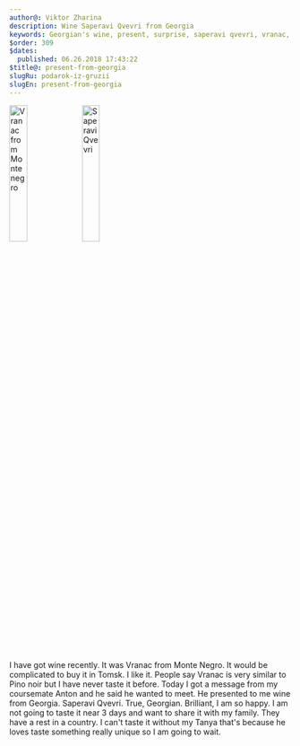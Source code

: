 ```yaml
---
author@: Viktor Zharina
description: Wine Saperavi Qvevri from Georgia
keywords: Georgian's wine, present, surprise, saperavi qvevri, vranac, Monte Negro
$order: 309
$dates:
  published: 06.26.2018 17:43:22
$title@: present-from-georgia
slugRu: podarok-iz-gruzii
slugEn: present-from-georgia
---
```

<div>
    <img width="25%" src="/static/images/vranac.jpg" alt="Vranac from Monte negro" />
    <img width="25%" src="/static/images/saperavi_qvevri.jpg" alt="Saperavi Qvevri" />
    <p>
        I have got wine recently. It was Vranac from Monte Negro. It would be complicated to buy it in Tomsk. I like it. People say Vranac is very similar to Pino noir but I have never taste it before.
        Today I got a message from my coursemate Anton and he said he wanted to meet. He presented to me wine from Georgia. Saperavi Qvevri. True, Georgian. Brilliant, I am so happy. I am not going to taste it near 3 days and want to share it with my family. They have a rest in a country. I can't taste it without my Tanya that's because he loves taste something really unique so I am going to wait.
    </p>
</div>
